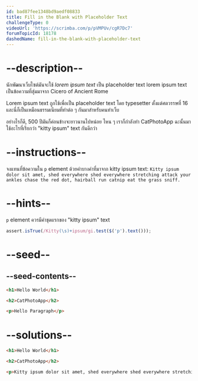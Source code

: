 ```yaml
---
id: bad87fee1348bd9aedf08833
title: Fill in the Blank with Placeholder Text
challengeType: 0
videoUrl: 'https://scrimba.com/p/pVMPUv/cgR7Dc7'
forumTopicId: 18178
dashedName: fill-in-the-blank-with-placeholder-text
---
```


# --description--

นักพัฒนาเว็บไซต์มันจะใช้ <dfn>lorem ipsum text</dfn> เป็น placeholder text
lorem ipsum text เป็นข้อความที่สุ่มมาจาก Cicero of Ancient Rome

Lorem ipsum text ถูกใช้เพื่อเป็น placeholder text โดย typesetter ตั้งแต่ศตวรรษที่ 16 และนี่ก็เป็นเหมือนธรรมเนียมที่ทำต่อ ๆ กันมาสำหรับคนทำเว็บ

อย่างไรก็ดี, 500 ปีมันก็ค่อนข้างจะยาวนานไปหน่อย ไหน ๆ เราก็กำลังทำ CatPhotoApp ฉะนั้นมาใช้อะไรที่เรียกว่า "kitty ipsum" text กันดีกว่า

# --instructions--

จงแทนที่ข้อความใน `p` element ด้วยคำบางคำที่มาจาก kitty ipsum text: `Kitty ipsum dolor sit amet, shed everywhere shed everywhere stretching attack your ankles chase the red dot, hairball run catnip eat the grass sniff.`

# --hints--

`p` element ควรมีคำชุดแรกของ "kitty ipsum" text

```js
assert.isTrue(/Kitty(\s)+ipsum/gi.test($('p').text()));
```

# --seed--

## --seed-contents--

```html
<h1>Hello World</h1>

<h2>CatPhotoApp</h2>

<p>Hello Paragraph</p>
```

# --solutions--

```html
<h1>Hello World</h1>

<h2>CatPhotoApp</h2>

<p>Kitty ipsum dolor sit amet, shed everywhere shed everywhere stretching attack your ankles chase the red dot, hairball run catnip eat the grass sniff</p>
```
